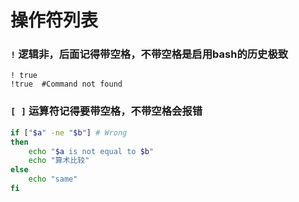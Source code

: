 操作符列表
========================

### `!` 逻辑非，后面记得带空格，不带空格是启用bash的历史极致
```
! true
!true  #Command not found
```

### `[ ]` 运算符记得要带空格，不带空格会报错

```bash
if ["$a" -ne "$b"] # Wrong
then
    echo "$a is not equal to $b"
    echo "算术比较"
else
    echo "same"
fi
```
